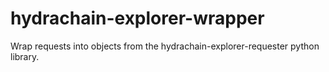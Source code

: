 # hydrachain-explorer-wrapper
Wrap requests into objects from the hydrachain-explorer-requester python library.
